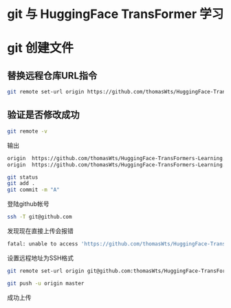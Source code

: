 # git 与 HuggingFace TransFormer 学习

# git 创建文件

## 替换远程仓库URL指令

```bash
git remote set-url origin https://github.com/thomasWts/HuggingFace-TransFormers-Learning.git
```

## 验证是否修改成功

```bash
git remote -v
```

输出

```bash
origin  https://github.com/thomasWts/HuggingFace-TransFormers-Learning.git (fetch)
origin  https://github.com/thomasWts/HuggingFace-TransFormers-Learning.git (push)
```

```bash
git status
git add .
git commit -m "A"
```

登陆github帐号

```bash
ssh -T git@github.com
```

发现现在直接上传会报错

```bash
fatal: unable to access 'https://github.com/thomasWts/HuggingFace-TransFormers-Learning.git/': The requested URL returned error: 403
```

设置远程地址为SSH格式

```bash
git remote set-url origin git@github.com:thomasWts/HuggingFace-TransFormers-Learning.git
```

```bash
git push -u origin master
```
成功上传